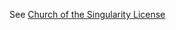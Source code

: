 See [Church of the Singularity License](https://github.com/Church-of-the-Singularity/License/blob/master/LICENSE)
